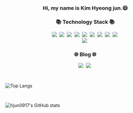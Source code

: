 <h3 align="center">Hi, my name is Kim Hyeong jun.😄</h3>

<h3 align="center">📚 Technology Stack 📚</h3>
<p align="center">
  <img src="https://img.shields.io/badge/html5-E34F26?style=for-the-badge&logo=html5&logoColor=white">&nbsp
  <img src="https://img.shields.io/badge/css-1572B6?style=for-the-badge&logo=css3&logoColor=white">&nbsp
  <img src="https://img.shields.io/badge/java-007396?style=for-the-badge&logo=java&logoColor=white">&nbsp
  <img src="https://img.shields.io/badge/mysql-4479A1?style=for-the-badge&logo=mysql&logoColor=white">&nbsp
  <img src="https://img.shields.io/badge/spring-6DB33F?style=for-the-badge&logo=spring&logoColor=white">&nbsp
  <img src="https://img.shields.io/badge/gradle-02303A?style=for-the-badge&logo=gradle&logoColor=white">&nbsp
  <img src="https://img.shields.io/badge/amazonaws-232F3E?style=for-the-badge&logo=amazonaws&logoColor=white">&nbsp
  <img src="https://img.shields.io/badge/github-181717?style=for-the-badge&logo=github&logoColor=white">&nbsp
  <img src="https://img.shields.io/badge/git-F05032?style=for-the-badge&logo=git&logoColor=white">&nbsp
  <br>
  <img src="https://img.shields.io/badge/Loading-black?style=for-the-badge&logoColor=white">&nbsp
  
</p>

<h3 align="center">🌐 Blog 🌐</h3>
<p align="center">
  <a href="https://velog.io/@hjun0917"><img src="https://img.shields.io/badge/Velog-11B48A?style=for-the-badge&logo=Velog&logoColor=white&link=https://velog.io/@new_wisdom"/></a>&nbsp
  <a href="https://junistory.tistory.com/"><img src="https://img.shields.io/badge/Tstory-000000?style=for-the-badge&logo=Tistory&logoColor=white&link=https://velog.io/@new_wisdom"/></a>&nbsp
</p>


<br>

![Top Langs](https://github-readme-stats.vercel.app/api/top-langs/?username=hjun0917&layout=compact&theme=default&langs_count=10)

<br>

![hjun0917's GitHub stats](https://github-readme-stats.vercel.app/api?username=hjun0917&theme=default_icons=true)
